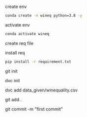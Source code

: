 create env

```bash
conda create -n wineq python=3.8 -y
```

activate env

```bash
conda activate wineq
```

create req file

install req

```bash
pip install -r requirement.txt
```

git init

dvc init

dvc add data_given/winequality.csv

git add .

git commit -m "first commit"

